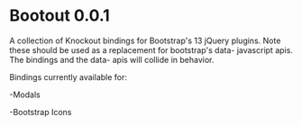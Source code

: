 Bootout 0.0.1
=============

A collection of Knockout bindings for Bootstrap's 13 jQuery plugins. Note these should be used as a replacement for bootstrap's data- javascript apis. The bindings and the data- apis will collide in behavior.

Bindings currently available for:

-Modals

-Bootstrap Icons